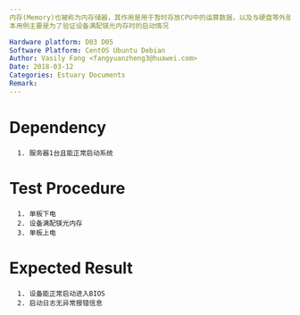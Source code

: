 ```yaml
---
内存(Memory)也被称为内存储器，其作用是用于暂时存放CPU中的运算数据，以及与硬盘等外部存储器交换的数据。
本用例主要是为了验证设备满配镁光内存时的启动情况

Hardware platform: D03 D05  
Software Platform: CentOS Ubuntu Debian 
Author: Vasily Fang <fangyuanzheng3@huawei.com>  
Date: 2018-03-12
Categories: Estuary Documents  
Remark:
---
```


# Dependency
```
  1. 服务器1台且能正常启动系统
```

# Test Procedure
```
  1. 单板下电
  2. 设备满配镁光内存
  3. 单板上电
```

# Expected Result
```
  1. 设备能正常启动进入BIOS
  2. 启动日志无异常报错信息
```
